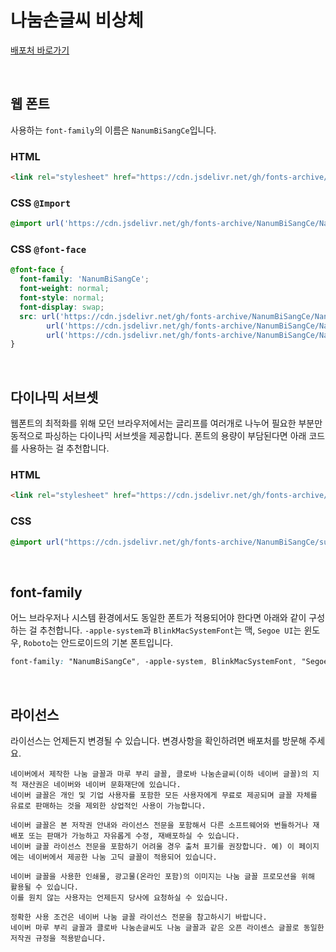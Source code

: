 # 나눔손글씨 비상체

[배포처 바로가기](https://hangeul.naver.com/fonts/search?f=clova)

&nbsp;

## 웹 폰트

사용하는 `font-family`의 이름은 `NanumBiSangCe`입니다.

### HTML

```html
<link rel="stylesheet" href="https://cdn.jsdelivr.net/gh/fonts-archive/NanumBiSangCe/NanumBiSangCe.css" type="text/css"/>
```

### CSS `@Import`

```css
@import url('https://cdn.jsdelivr.net/gh/fonts-archive/NanumBiSangCe/NanumBiSangCe.css');
```

### CSS `@font-face`

```css
@font-face {
  font-family: 'NanumBiSangCe';
  font-weight: normal;
  font-style: normal;
  font-display: swap;
  src: url('https://cdn.jsdelivr.net/gh/fonts-archive/NanumBiSangCe/NanumBiSangCe.woff2') format('woff2'),
        url('https://cdn.jsdelivr.net/gh/fonts-archive/NanumBiSangCe/NanumBiSangCe.woff') format('woff'),
        url('https://cdn.jsdelivr.net/gh/fonts-archive/NanumBiSangCe/NanumBiSangCe.ttf') format('truetype');
}
```

&nbsp;

## 다이나믹 서브셋

웹폰트의 최적화를 위해 모던 브라우저에서는 글리프를 여러개로 나누어 필요한 부분만 동적으로 파싱하는 다이나믹 서브셋을 제공합니다. 폰트의 용량이 부담된다면 아래 코드를 사용하는 걸 추천합니다.

### HTML

```html
<link rel="stylesheet" href="https://cdn.jsdelivr.net/gh/fonts-archive/NanumBiSangCe/subsets/NanumBiSangCe-dynamic-subset.css" type="text/css"/>
```

### CSS

```css
@import url("https://cdn.jsdelivr.net/gh/fonts-archive/NanumBiSangCe/subsets/NanumBiSangCe-dynamic-subset.css");
```

&nbsp;

## font-family

어느 브라우저나 시스템 환경에서도 동일한 폰트가 적용되어야 한다면 아래와 같이 구성하는 걸 추천합니다. `-apple-system`과 `BlinkMacSystemFont`는 맥, `Segoe UI`는 윈도우, `Roboto`는 안드로이드의 기본 폰트입니다.

```css
font-family: "NanumBiSangCe", -apple-system, BlinkMacSystemFont, "Segoe UI",Roboto, Oxygen, Ubuntu, Cantarell, "Open Sans", "Helvetica Neue", sans-serif;
```

&nbsp;

## 라이선스

라이선스는 언제든지 변경될 수 있습니다. 변경사항을 확인하려면 배포처를 방문해 주세요.

```
네이버에서 제작한 나눔 글꼴과 마루 부리 글꼴, 클로바 나눔손글씨(이하 네이버 글꼴)의 지적 재산권은 네이버와 네이버 문화재단에 있습니다.
네이버 글꼴은 개인 및 기업 사용자를 포함한 모든 사용자에게 무료로 제공되며 글꼴 자체를 유료로 판매하는 것을 제외한 상업적인 사용이 가능합니다.

네이버 글꼴은 본 저작권 안내와 라이선스 전문을 포함해서 다른 소프트웨어와 번들하거나 재배포 또는 판매가 가능하고 자유롭게 수정, 재배포하실 수 있습니다.
네이버 글꼴 라이선스 전문을 포함하기 어려울 경우 출처 표기를 권장합니다. 예) 이 페이지에는 네이버에서 제공한 나눔 고딕 글꼴이 적용되어 있습니다.

네이버 글꼴을 사용한 인쇄물, 광고물(온라인 포함)의 이미지는 나눔 글꼴 프로모션을 위해 활용될 수 있습니다.
이를 원치 않는 사용자는 언제든지 당사에 요청하실 수 있습니다.

정확한 사용 조건은 네이버 나눔 글꼴 라이선스 전문을 참고하시기 바랍니다.
네이버 마루 부리 글꼴과 클로바 나눔손글씨도 나눔 글꼴과 같은 오픈 라이센스 글꼴로 동일한 저작권 규정을 적용받습니다.
```
